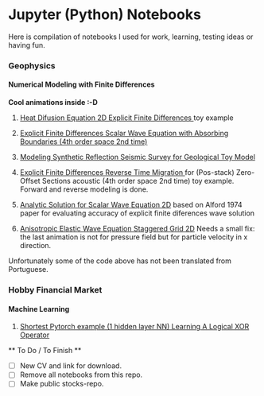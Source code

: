 Jupyter (Python) Notebooks
=========

Here is compilation of notebooks I used for work, learning, testing ideas or having fun.

### Geophysics
#### Numerical Modeling with Finite Differences  

**Cool animations inside :-D**

 1. [Heat Difusion Equation 2D Explicit Finite Differences ](http://nbviewer.jupyter.org/github/eusoubrasileiro/master/blob/master/Heat%20Diffusion%202D.ipynb) toy example

 2. [Explicit Finite Differences Scalar Wave Equation with Absorbing Boundaries (4th order space 2nd time)](http://nbviewer.jupyter.org/github/eusoubrasileiro/master/blob/master/Explicit%20Scalar%20Wave%202D.ipynb)

 3. [Modeling Synthetic Reflection Seismic Survey for Geological Toy Model](http://nbviewer.jupyter.org/github/eusoubrasileiro/master/blob/master/Synthetic_Shots_Simple_Acquisition_Pattern.ipynb)

 4. [Explicit Finite Differences Reverse Time Migration ](http://nbviewer.jupyter.org/github/eusoubrasileiro/master/blob/master/RTM%20Zero%20Offset.ipynb) for (Pos-stack) Zero-Offset Sections acoustic (4th order space 2nd time) toy example. Forward and reverse modeling is done.

 5. [Analytic Solution for Scalar Wave Equation 2D](https://nbviewer.jupyter.org/github/eusoubrasileiro/master/blob/master/Explicit%20Scalar%20Wave%202D%20and%20Analytic%20Solution.ipynb) based on Alford 1974 paper for evaluating accuracy of explicit finite diferences wave solution

 6. [Anisotropic Elastic Wave Equation Staggered Grid 2D](
https://nbviewer.jupyter.org/github/eusoubrasileiro/master/blob/master/Explicit%20Elastic%20Wave%202D%20-%20Staggered%20Grid.ipynb) Needs a small fix: the last animation is not for pressure field but for particle velocity in x direction.  

Unfortunately some of the code above has not been translated from Portuguese.

### Hobby Financial Market

#### Machine Learning

 1. [Shortest Pytorch example (1 hidden layer NN) Learning A Logical XOR Operator](https://github.com/eusoubrasileiro/notebooks/blob/master/Pytorch%20Learning%20XOR%20Example.ipynb)

** To Do / To Finish **

-   [ ] New CV and link for download.
-   [ ] Remove all notebooks from this repo.
-   [ ] Make public stocks-repo.
